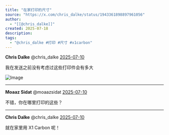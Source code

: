 ```yaml
---
title: "在家打印的尺寸"
source: "https://x.com/chris_dalke/status/1943361898897961056"
author:
  - "[[@chris_dalke]]"
created: 2025-07-18
description:
tags:
  - "@chris_dalke #打印 #尺寸 #x1carbon"
---
```

**Chris Dalke** @chris\_dalke [2025-07-10](https://x.com/chris_dalke/status/1943355151877611902)

  
我在发送之前没有考虑过这些打印件会有多大

![Image](https://pbs.twimg.com/media/GvgvNblXAAAJbKa?format=jpg&name=large)

---

**Moaaz Sidat** @moaazsidat [2025-07-10](https://x.com/moaazsidat/status/1943360410121556053)

  
不错，你在哪里打印的这些？

---

**Chris Dalke** @chris\_dalke [2025-07-10](https://x.com/chris_dalke/status/1943361898897961056)

  
就在家里用 X1 Carbon 呢！